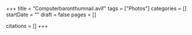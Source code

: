 +++
title = "Computerbaronthumnail.avif"
tags = ["Photos"]
categories = []
startDate = ""
draft = false
pages = []

citations = []
+++
